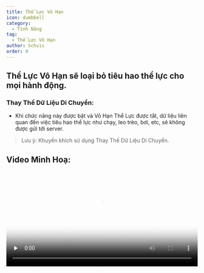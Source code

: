 ```yaml
---
title: Thể Lực Vô Hạn
icon: dumbbell
category:
  - Tính Năng
tag:
  - Thể Lực Vô Hạn
author: Schvis
order: 8
---
```


## Thể Lực Vô Hạn sẽ loại bỏ tiêu hao thể lực cho mọi hành động.
### Thay Thế Dữ Liệu Di Chuyển:
- Khi chức năng này được bật và Vô Hạn Thể Lực được tắt, dữ liệu liên quan đến việc tiêu hao thể lực như chạy, leo trèo, bơi, etc, sẽ không được gửi tới server.
> Lưu ý: Khuyến khích sử dụng Thay Thế Dữ Liệu Di Chuyển.

## Video Minh Hoạ:

<video controls preload="none" width="100%" poster="https://nextcloud.atruicardona.xyz/s/x4dWmX8J3Y9GAZo/preview"><source src="https://nextcloud.atruicardona.xyz/s/x4dWmX8J3Y9GAZo/download" type="video/mp4"></video>
